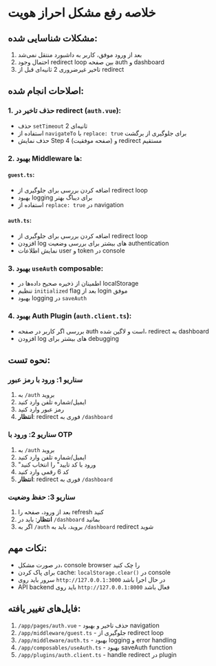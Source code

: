# خلاصه رفع مشکل احراز هویت

## مشکلات شناسایی شده:
1. بعد از ورود موفق، کاربر به داشبورد منتقل نمی‌شد
2. احتمال وجود redirect loop بین صفحه auth و dashboard
3. تاخیر غیرضروری 2 ثانیه‌ای قبل از redirect

## اصلاحات انجام شده:

### 1. **حذف تاخیر در redirect** (`auth.vue`):
- حذف `setTimeout` 2 ثانیه‌ای
- استفاده از `navigateTo` با `replace: true` برای جلوگیری از برگشت
- حذف نمایش Step 4 (صفحه موفقیت) و redirect مستقیم

### 2. **بهبود Middleware ها**:

#### `guest.ts`:
- اضافه کردن بررسی برای جلوگیری از redirect loop
- بهبود logging برای دیباگ بهتر
- استفاده از `replace: true` در navigation

#### `auth.ts`:
- اضافه کردن بررسی برای جلوگیری از redirect loop
- افزودن log های بیشتر برای بررسی وضعیت authentication
- نمایش اطلاعات user و token در console

### 3. **بهبود `useAuth` composable**:
- اطمینان از ذخیره صحیح داده‌ها در localStorage
- تنظیم `initialized` flag بعد از login موفق
- بهبود logging در `saveAuth`

### 4. **بهبود Auth Plugin** (`auth.client.ts`):
- بررسی اگر کاربر در صفحه auth است و لاگین شده، redirect به dashboard
- افزودن log های بیشتر برای debugging

## نحوه تست:

### سناریو 1: ورود با رمز عبور
1. به `/auth` بروید
2. ایمیل/شماره تلفن وارد کنید
3. رمز عبور وارد کنید
4. **انتظار**: redirect فوری به `/dashboard`

### سناریو 2: ورود با OTP
1. به `/auth` بروید
2. ایمیل/شماره تلفن وارد کنید
3. "ورود با کد تایید" را انتخاب کنید
4. کد 6 رقمی وارد کنید
5. **انتظار**: redirect فوری به `/dashboard`

### سناریو 3: حفظ وضعیت
1. بعد از ورود، صفحه را refresh کنید
2. **انتظار**: باید در `/dashboard` بمانید
3. اگر به `/auth` بروید، باید به `/dashboard` redirect شوید

## نکات مهم:
- در صورت مشکل، console browser را چک کنید
- برای پاک کردن cache: `localStorage.clear()` در console
- سرور باید روی `http://127.0.0.1:3000` در حال اجرا باشد
- API backend باید روی `http://127.0.0.1:8000` فعال باشد

## فایل‌های تغییر یافته:
1. `/app/pages/auth.vue` - حذف تاخیر و بهبود navigation
2. `/app/middleware/guest.ts` - جلوگیری از redirect loop
3. `/app/middleware/auth.ts` - بهبود logging و error handling
4. `/app/composables/useAuth.ts` - بهبود saveAuth function
5. `/app/plugins/auth.client.ts` - handle redirect در plugin